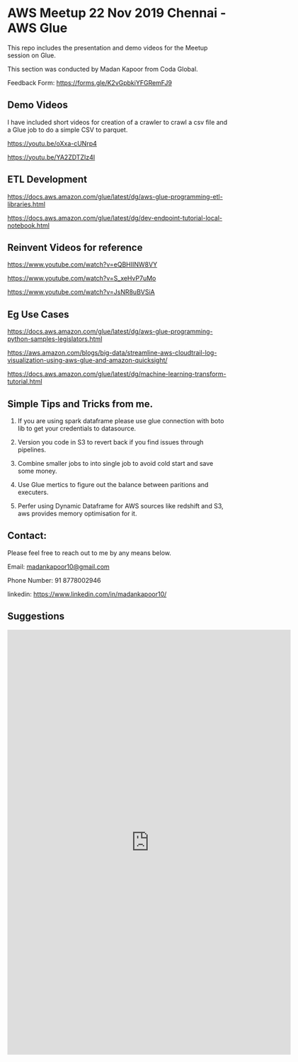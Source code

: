 # AWS Meetup 22 Nov 2019 Chennai - AWS Glue

This repo includes the presentation and demo videos for the Meetup session on Glue.

This section was conducted by Madan Kapoor from Coda Global.

Feedback Form: https://forms.gle/K2vGpbkiYFGRemFJ9

## Demo Videos

I have included short videos for creation of a crawler to crawl a csv file and a Glue job to do a simple CSV to parquet.


https://youtu.be/oXxa-cUNrp4

https://youtu.be/YA2ZDTZIz4I


## ETL Development

https://docs.aws.amazon.com/glue/latest/dg/aws-glue-programming-etl-libraries.html

https://docs.aws.amazon.com/glue/latest/dg/dev-endpoint-tutorial-local-notebook.html



## Reinvent Videos for reference

https://www.youtube.com/watch?v=eQBHIINW8VY

https://www.youtube.com/watch?v=S_xeHvP7uMo

https://www.youtube.com/watch?v=JsNR8uBVSiA


## Eg Use Cases

https://docs.aws.amazon.com/glue/latest/dg/aws-glue-programming-python-samples-legislators.html

https://aws.amazon.com/blogs/big-data/streamline-aws-cloudtrail-log-visualization-using-aws-glue-and-amazon-quicksight/

https://docs.aws.amazon.com/glue/latest/dg/machine-learning-transform-tutorial.html


## Simple Tips and Tricks from me.

1. If you are using spark dataframe please use glue connection with boto lib to get your credentials to datasource.

2. Version you code in S3 to revert back if you find issues through pipelines.

3. Combine smaller jobs to into single job to avoid cold start and save some money.

4. Use Glue mertics to figure out the balance between paritions and executers.

5. Perfer using Dynamic Dataframe for AWS sources like redshift and S3, aws provides memory optimisation for it.


## Contact:

Please feel free to reach out to me by any means below.

Email: madankapoor10@gmail.com

Phone Number: 91 8778002946

linkedin: https://www.linkedin.com/in/madankapoor10/


## Suggestions

<iframe src="https://docs.google.com/forms/d/e/1FAIpQLSd6uXt622Xoe6YsCRJLVOBXeq0U74aFN0lUm0siRWS_DnsvTA/viewform?embedded=true" width="640" height="959" frameborder="0" marginheight="0" marginwidth="0">Loading…</iframe>